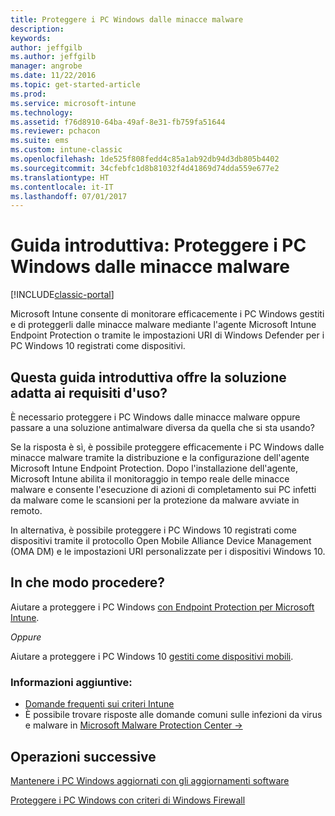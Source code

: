 ```yaml
---
title: Proteggere i PC Windows dalle minacce malware
description: 
keywords: 
author: jeffgilb
ms.author: jeffgilb
manager: angrobe
ms.date: 11/22/2016
ms.topic: get-started-article
ms.prod: 
ms.service: microsoft-intune
ms.technology: 
ms.assetid: f76d8910-64ba-49af-8e31-fb759fa51644
ms.reviewer: pchacon
ms.suite: ems
ms.custom: intune-classic
ms.openlocfilehash: 1de525f808fedd4c85a1ab92db94d3db805b4402
ms.sourcegitcommit: 34cfebfc1d8b81032f4d41869d74dda559e677e2
ms.translationtype: HT
ms.contentlocale: it-IT
ms.lasthandoff: 07/01/2017
---
```

# <a name="quick-start-guide-protect-windows-pcs-against-malware-threats"></a>Guida introduttiva: Proteggere i PC Windows dalle minacce malware

[!INCLUDE[classic-portal](../includes/classic-portal.md)]

Microsoft Intune consente di monitorare efficacemente i PC Windows gestiti e di proteggerli dalle minacce malware mediante l'agente Microsoft Intune Endpoint Protection o tramite le impostazioni URI di Windows Defender per i PC Windows 10 registrati come dispositivi.

## <a name="is-this-quick-start-guide-right-for-me"></a>Questa guida introduttiva offre la soluzione adatta ai requisiti d'uso?
È necessario proteggere i PC Windows dalle minacce malware oppure passare a una soluzione antimalware diversa da quella che si sta usando?

Se la risposta è sì, è possibile proteggere efficacemente i PC Windows dalle minacce malware tramite la distribuzione e la configurazione dell'agente Microsoft Intune Endpoint Protection. Dopo l'installazione dell'agente, Microsoft Intune abilita il monitoraggio in tempo reale delle minacce malware e consente l'esecuzione di azioni di completamento sui PC infetti da malware come le scansioni per la protezione da malware avviate in remoto.

In alternativa, è possibile proteggere i PC Windows 10 registrati come dispositivi tramite il protocollo Open Mobile Alliance Device Management (OMA DM) e le impostazioni URI personalizzate per i dispositivi Windows 10.

## <a name="how-do-i-do-it"></a>In che modo procedere?
Aiutare a proteggere i PC Windows [con Endpoint Protection per Microsoft Intune](/intune-classic/deploy-use/help-secure-windows-pcs-with-endpoint-protection-for-microsoft-intune).

*Oppure*

Aiutare a proteggere i PC Windows 10 [gestiti come dispositivi mobili](/intune-classic/deploy-use/windows-10-policy-settings-in-microsoft-intune).


### <a name="additional-information"></a>Informazioni aggiuntive:
- [Domande frequenti sui criteri Intune](/intune-classic/deploy-use/manage-settings-and-features-on-your-devices-with-microsoft-intune-policies#frequently-asked-questions-about-intune-policies)
- È possibile trovare risposte alle domande comuni sulle infezioni da virus e malware in <a href="https://www.microsoft.com/security/portal/mmpc/" target="_blank"> Microsoft Malware Protection Center &rarr;</a>


## <a name="what-should-i-do-next"></a>Operazioni successive
[Mantenere i PC Windows aggiornati con gli aggiornamenti software](/intune-classic/deploy-use/keep-windows-pcs-up-to-date-with-software-updates-in-microsoft-intune)

[Proteggere i PC Windows con criteri di Windows Firewall](/intune-classic/deploy-use/help-protect-windows-pcs-using-windows-firewall-policies-in-microsoft-intune)
